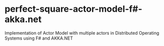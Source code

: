 # perfect-square-actor-model-f#-akka.net
Implementation of Actor Model with multiple actors in Distributed Operating Systems using F# and AKKA.NET
